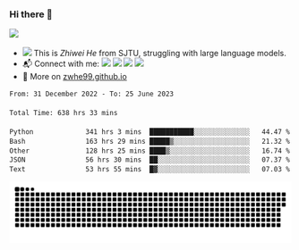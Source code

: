 ### Hi there 👋 

![](https://komarev.com/ghpvc/?username=zwhe99)
- <img src="https://media.giphy.com/media/mcsPU3SkKrYDdW3aAU/giphy.gif" width="20"> This is *Zhiwei He* from SJTU, struggling with large language models.
- :mailbox_with_mail: Connect with me: <a href = "mailto:hezw.tkcw@gmail.com"><img src="https://img.shields.io/badge/-Mail1-red?style=flat&logo=gmail&logoColor=white" target="_blank"></a> <a href = "mailto:zwhe.cs@sjtu.edu.cn"><img src="https://img.shields.io/badge/-Mail2-%23333?style=flat&logo=gmail&logoColor=white" target="_blank"></a> <a href = "https://twitter.com/zwhe99"><img src="https://img.shields.io/badge/-Twitter-%234a99e9?style=flat&logo=twitter&logoColor=white" target="_blank"></a> <a href = "https://www.zhihu.com/people/hbenmazi-8"><img src="https://img.shields.io/badge/-%E7%9F%A5%E4%B9%8E-%232f6be0" target="_blank"></a>
- :blue_book: More on [zwhe99.github.io](https://zwhe99.github.io/)
<!--START_SECTION:waka-->

```txt
From: 31 December 2022 - To: 25 June 2023

Total Time: 638 hrs 33 mins

Python             341 hrs 3 mins  ███████████░░░░░░░░░░░░░░   44.47 %
Bash               163 hrs 29 mins █████▒░░░░░░░░░░░░░░░░░░░   21.32 %
Other              128 hrs 25 mins ████▒░░░░░░░░░░░░░░░░░░░░   16.74 %
JSON               56 hrs 30 mins  ██░░░░░░░░░░░░░░░░░░░░░░░   07.37 %
Text               53 hrs 55 mins  █▓░░░░░░░░░░░░░░░░░░░░░░░   07.03 %
```

<!--END_SECTION:waka-->
![](https://raw.githubusercontent.com/zwhe99/zwhe99/main/assets/github-contribution-grid-snake.svg)
